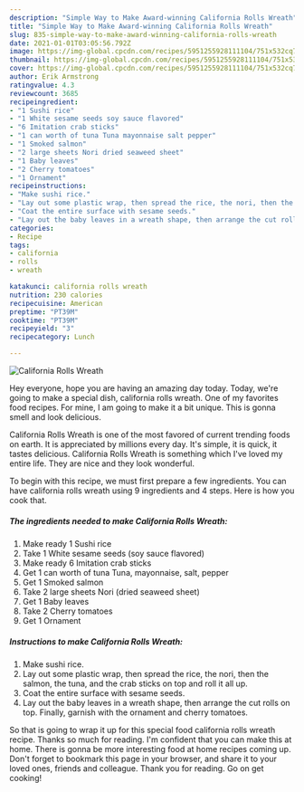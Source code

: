 ```yaml
---
description: "Simple Way to Make Award-winning California Rolls Wreath"
title: "Simple Way to Make Award-winning California Rolls Wreath"
slug: 835-simple-way-to-make-award-winning-california-rolls-wreath
date: 2021-01-01T03:05:56.792Z
image: https://img-global.cpcdn.com/recipes/5951255928111104/751x532cq70/california-rolls-wreath-recipe-main-photo.jpg
thumbnail: https://img-global.cpcdn.com/recipes/5951255928111104/751x532cq70/california-rolls-wreath-recipe-main-photo.jpg
cover: https://img-global.cpcdn.com/recipes/5951255928111104/751x532cq70/california-rolls-wreath-recipe-main-photo.jpg
author: Erik Armstrong
ratingvalue: 4.3
reviewcount: 3685
recipeingredient:
- "1 Sushi rice"
- "1 White sesame seeds soy sauce flavored"
- "6 Imitation crab sticks"
- "1 can worth of tuna Tuna mayonnaise salt pepper"
- "1 Smoked salmon"
- "2 large sheets Nori dried seaweed sheet"
- "1 Baby leaves"
- "2 Cherry tomatoes"
- "1 Ornament"
recipeinstructions:
- "Make sushi rice."
- "Lay out some plastic wrap, then spread the rice, the nori, then the salmon, the tuna, and the crab sticks on top and roll it all up."
- "Coat the entire surface with sesame seeds."
- "Lay out the baby leaves in a wreath shape, then arrange the cut rolls on top. Finally, garnish with the ornament and cherry tomatoes."
categories:
- Recipe
tags:
- california
- rolls
- wreath

katakunci: california rolls wreath 
nutrition: 230 calories
recipecuisine: American
preptime: "PT39M"
cooktime: "PT39M"
recipeyield: "3"
recipecategory: Lunch

---
```



![California Rolls Wreath](https://img-global.cpcdn.com/recipes/5951255928111104/751x532cq70/california-rolls-wreath-recipe-main-photo.jpg)

Hey everyone, hope you are having an amazing day today. Today, we're going to make a special dish, california rolls wreath. One of my favorites food recipes. For mine, I am going to make it a bit unique. This is gonna smell and look delicious.



California Rolls Wreath is one of the most favored of current trending foods on earth. It is appreciated by millions every day. It's simple, it is quick, it tastes delicious. California Rolls Wreath is something which I've loved my entire life. They are nice and they look wonderful.


To begin with this recipe, we must first prepare a few ingredients. You can have california rolls wreath using 9 ingredients and 4 steps. Here is how you cook that.

<!--inarticleads1-->

##### The ingredients needed to make California Rolls Wreath:

1. Make ready 1 Sushi rice
1. Take 1 White sesame seeds (soy sauce flavored)
1. Make ready 6 Imitation crab sticks
1. Get 1 can worth of tuna Tuna, mayonnaise, salt, pepper
1. Get 1 Smoked salmon
1. Take 2 large sheets Nori (dried seaweed sheet)
1. Get 1 Baby leaves
1. Take 2 Cherry tomatoes
1. Get 1 Ornament




<!--inarticleads2-->

##### Instructions to make California Rolls Wreath:

1. Make sushi rice.
1. Lay out some plastic wrap, then spread the rice, the nori, then the salmon, the tuna, and the crab sticks on top and roll it all up.
1. Coat the entire surface with sesame seeds.
1. Lay out the baby leaves in a wreath shape, then arrange the cut rolls on top. Finally, garnish with the ornament and cherry tomatoes.




So that is going to wrap it up for this special food california rolls wreath recipe. Thanks so much for reading. I'm confident that you can make this at home. There is gonna be more interesting food at home recipes coming up. Don't forget to bookmark this page in your browser, and share it to your loved ones, friends and colleague. Thank you for reading. Go on get cooking!
